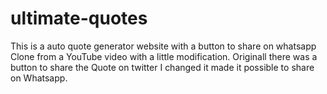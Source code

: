# ultimate-quotes
This is a auto quote generator website with a button to share on whatsapp
Clone from a YouTube video with a little modification.
Originall there was a button to share the Quote on twitter I changed it made it possible to share on Whatsapp.
